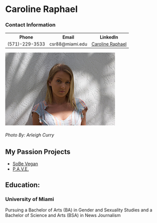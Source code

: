 <!DOCTYPE html>
<html>

<head>
	<meta charset=“utf-8”>
	<!----<title>Caroline Raphael---->
<!---<style>--->
<!----td, th { border: 1px solid #CCC; } ---->
<!----table {border: 1px solid black; }---->
<!---</style>--->
</head>

<body>
	<h1>Caroline Raphael</h1>
	<h3>Contact Information</h3>
<table>
<tr>
	<th>Phone</th>
	<th>Email</th>
	<th>LinkedIn</th>
</tr>
<tr>
	<td>(571)-229-3533</td>
	<td>csr88@miami.edu</td>
	<td><a href="https://www.linkedin.com/in/caroline-raphael-817160189/">Caroline Raphael</a></td>
</tr>
</table>	
<img src="CSR-resume.jpg" alt="Caroline Raphael">
	<h6>Photo By: Arleigh Curry</h6>
	
<h2>My Passion Projects</h2>
<ul>
	<li><a href="https://sobev.com">SoBe Vegan</a></li>
	<li><a href="https://www.shatteringthesilence.org">P.A.V.E.</a></li>
</ul>
<h2>Education:</h2>
<h3><strong>University of Miami</strong></h3>
	<p>Pursuing a Bachelor of Arts (BA) in Gender and Sexuality Studies and a Bachelor of Science and Arts (BSA) in News Journalism</p>
</body>
</html>
